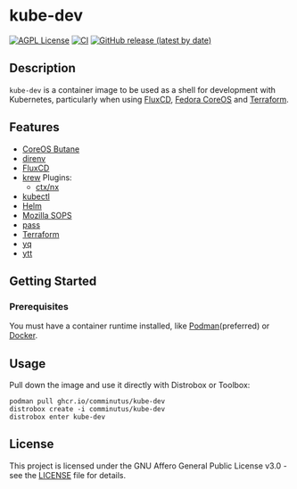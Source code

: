 # kube-dev
[![AGPL License](https://img.shields.io/badge/license-AGPL-blue.svg)](https://www.gnu.org/licenses/agpl-3.0.html)
[![CI](https://github.com/comminutus/kube-dev/actions/workflows/ci.yaml/badge.svg)](https://github.com/comminutus/kube-dev/actions/workflows/ci.yaml)
[![GitHub release (latest by date)](https://img.shields.io/github/v/release/comminutus/kube-dev)](https://github.com/comminutus/kube-dev/releases/latest)


## Description
`kube-dev` is a container image to be used as a shell for development with Kubernetes, particularly when using [FluxCD](https://fluxcd.io/), [Fedora CoreOS](https://fedoraproject.org/coreos/) and [Terraform](https://www.terraform.io/). 

## Features
- [CoreOS Butane](https://github.com/coreos/butane)
- [direnv](https://github.com/direnv/direnv)
- [FluxCD](https://fluxcd.io/)
- [krew](https://github.com/kubernetes-sigs/krew)
  Plugins:
    - [ctx/nx](https://github.com/ahmetb/kubectx)
- [kubectl](https://github.com/kubernetes/kubectl)
- [Helm](https://github.com/helm/helm)
- [Mozilla SOPS](https://github.com/getsops/sops)
- [pass](https://www.passwordstore.org/)
- [Terraform](https://www.terraform.io/)
- [yq](https://github.com/mikefarah/yq)
- [ytt](https://github.com/carvel-dev/ytt)

## Getting Started

### Prerequisites

You must have a container runtime installed, like [Podman](https://github.com/containers/podman)(preferred) or [Docker](https://github.com/docker-library/docker).

## Usage

Pull down the image and use it directly with Distrobox or Toolbox:
```
podman pull ghcr.io/comminutus/kube-dev
distrobox create -i comminutus/kube-dev
distrobox enter kube-dev
```

## License

This project is licensed under the GNU Affero General Public License v3.0 - see the [LICENSE](LICENSE) file for details.
